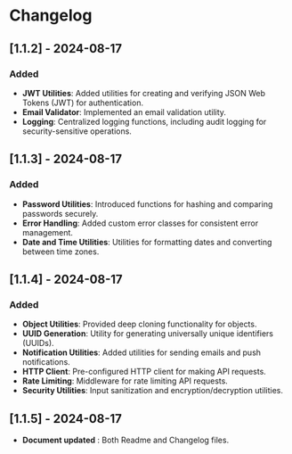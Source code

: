 # Changelog

## [1.1.2] - 2024-08-17

### Added

- **JWT Utilities**: Added utilities for creating and verifying JSON Web Tokens (JWT) for authentication.
- **Email Validator**: Implemented an email validation utility.
- **Logging**: Centralized logging functions, including audit logging for security-sensitive operations.

## [1.1.3] - 2024-08-17

### Added

- **Password Utilities**: Introduced functions for hashing and comparing passwords securely.
- **Error Handling**: Added custom error classes for consistent error management.
- **Date and Time Utilities**: Utilities for formatting dates and converting between time zones.

## [1.1.4] - 2024-08-17

### Added

- **Object Utilities**: Provided deep cloning functionality for objects.
- **UUID Generation**: Utility for generating universally unique identifiers (UUIDs).
- **Notification Utilities**: Added utilities for sending emails and push notifications.
- **HTTP Client**: Pre-configured HTTP client for making API requests.
- **Rate Limiting**: Middleware for rate limiting API requests.
- **Security Utilities**: Input sanitization and encryption/decryption utilities.

## [1.1.5] - 2024-08-17

- **Document updated** : Both Readme and Changelog files.
